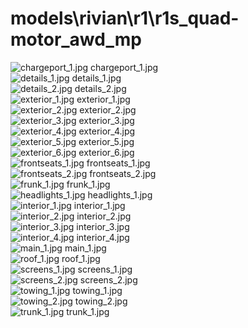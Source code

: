 <h1>models\rivian\r1\r1s_quad-motor_awd_mp</h1>
<div class="container text-center">
<div class="row">
<div class="col col-lg-2 col-6">
<img src="https://media.evkx.net/multimedia/models/rivian/r1/r1s_quad-motor_awd_mp/chargeport_1_xst.jpg" class="img-thumbnail" alt="chargeport_1.jpg">
chargeport_1.jpg
</div>
<div class="col col-lg-2 col-6">
<img src="https://media.evkx.net/multimedia/models/rivian/r1/r1s_quad-motor_awd_mp/details_1_xst.jpg" class="img-thumbnail" alt="details_1.jpg">
details_1.jpg
</div>
<div class="col col-lg-2 col-6">
<img src="https://media.evkx.net/multimedia/models/rivian/r1/r1s_quad-motor_awd_mp/details_2_xst.jpg" class="img-thumbnail" alt="details_2.jpg">
details_2.jpg
</div>
<div class="col col-lg-2 col-6">
<img src="https://media.evkx.net/multimedia/models/rivian/r1/r1s_quad-motor_awd_mp/exterior_1_xst.jpg" class="img-thumbnail" alt="exterior_1.jpg">
exterior_1.jpg
</div>
<div class="col col-lg-2 col-6">
<img src="https://media.evkx.net/multimedia/models/rivian/r1/r1s_quad-motor_awd_mp/exterior_2_xst.jpg" class="img-thumbnail" alt="exterior_2.jpg">
exterior_2.jpg
</div>
<div class="col col-lg-2 col-6">
<img src="https://media.evkx.net/multimedia/models/rivian/r1/r1s_quad-motor_awd_mp/exterior_3_xst.jpg" class="img-thumbnail" alt="exterior_3.jpg">
exterior_3.jpg
</div>
<div class="col col-lg-2 col-6">
<img src="https://media.evkx.net/multimedia/models/rivian/r1/r1s_quad-motor_awd_mp/exterior_4_xst.jpg" class="img-thumbnail" alt="exterior_4.jpg">
exterior_4.jpg
</div>
<div class="col col-lg-2 col-6">
<img src="https://media.evkx.net/multimedia/models/rivian/r1/r1s_quad-motor_awd_mp/exterior_5_xst.jpg" class="img-thumbnail" alt="exterior_5.jpg">
exterior_5.jpg
</div>
<div class="col col-lg-2 col-6">
<img src="https://media.evkx.net/multimedia/models/rivian/r1/r1s_quad-motor_awd_mp/exterior_6_xst.jpg" class="img-thumbnail" alt="exterior_6.jpg">
exterior_6.jpg
</div>
<div class="col col-lg-2 col-6">
<img src="https://media.evkx.net/multimedia/models/rivian/r1/r1s_quad-motor_awd_mp/frontseats_1_xst.jpg" class="img-thumbnail" alt="frontseats_1.jpg">
frontseats_1.jpg
</div>
<div class="col col-lg-2 col-6">
<img src="https://media.evkx.net/multimedia/models/rivian/r1/r1s_quad-motor_awd_mp/frontseats_2_xst.jpg" class="img-thumbnail" alt="frontseats_2.jpg">
frontseats_2.jpg
</div>
<div class="col col-lg-2 col-6">
<img src="https://media.evkx.net/multimedia/models/rivian/r1/r1s_quad-motor_awd_mp/frunk_1_xst.jpg" class="img-thumbnail" alt="frunk_1.jpg">
frunk_1.jpg
</div>
<div class="col col-lg-2 col-6">
<img src="https://media.evkx.net/multimedia/models/rivian/r1/r1s_quad-motor_awd_mp/headlights_1_xst.jpg" class="img-thumbnail" alt="headlights_1.jpg">
headlights_1.jpg
</div>
<div class="col col-lg-2 col-6">
<img src="https://media.evkx.net/multimedia/models/rivian/r1/r1s_quad-motor_awd_mp/interior_1_xst.jpg" class="img-thumbnail" alt="interior_1.jpg">
interior_1.jpg
</div>
<div class="col col-lg-2 col-6">
<img src="https://media.evkx.net/multimedia/models/rivian/r1/r1s_quad-motor_awd_mp/interior_2_xst.jpg" class="img-thumbnail" alt="interior_2.jpg">
interior_2.jpg
</div>
<div class="col col-lg-2 col-6">
<img src="https://media.evkx.net/multimedia/models/rivian/r1/r1s_quad-motor_awd_mp/interior_3_xst.jpg" class="img-thumbnail" alt="interior_3.jpg">
interior_3.jpg
</div>
<div class="col col-lg-2 col-6">
<img src="https://media.evkx.net/multimedia/models/rivian/r1/r1s_quad-motor_awd_mp/interior_4_xst.jpg" class="img-thumbnail" alt="interior_4.jpg">
interior_4.jpg
</div>
<div class="col col-lg-2 col-6">
<img src="https://media.evkx.net/multimedia/models/rivian/r1/r1s_quad-motor_awd_mp/main_1_xst.jpg" class="img-thumbnail" alt="main_1.jpg">
main_1.jpg
</div>
<div class="col col-lg-2 col-6">
<img src="https://media.evkx.net/multimedia/models/rivian/r1/r1s_quad-motor_awd_mp/roof_1_xst.jpg" class="img-thumbnail" alt="roof_1.jpg">
roof_1.jpg
</div>
<div class="col col-lg-2 col-6">
<img src="https://media.evkx.net/multimedia/models/rivian/r1/r1s_quad-motor_awd_mp/screens_1_xst.jpg" class="img-thumbnail" alt="screens_1.jpg">
screens_1.jpg
</div>
<div class="col col-lg-2 col-6">
<img src="https://media.evkx.net/multimedia/models/rivian/r1/r1s_quad-motor_awd_mp/screens_2_xst.jpg" class="img-thumbnail" alt="screens_2.jpg">
screens_2.jpg
</div>
<div class="col col-lg-2 col-6">
<img src="https://media.evkx.net/multimedia/models/rivian/r1/r1s_quad-motor_awd_mp/towing_1_xst.jpg" class="img-thumbnail" alt="towing_1.jpg">
towing_1.jpg
</div>
<div class="col col-lg-2 col-6">
<img src="https://media.evkx.net/multimedia/models/rivian/r1/r1s_quad-motor_awd_mp/towing_2_xst.jpg" class="img-thumbnail" alt="towing_2.jpg">
towing_2.jpg
</div>
<div class="col col-lg-2 col-6">
<img src="https://media.evkx.net/multimedia/models/rivian/r1/r1s_quad-motor_awd_mp/trunk_1_xst.jpg" class="img-thumbnail" alt="trunk_1.jpg">
trunk_1.jpg
</div>
</div>
</div>
